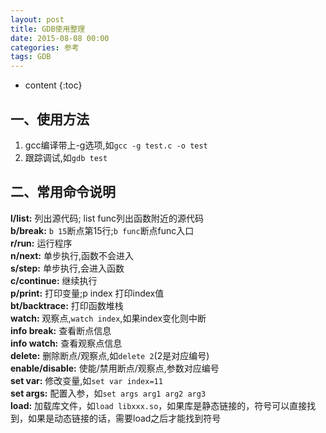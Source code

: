 ```yaml
---
layout: post
title: GDB使用整理
date: 2015-08-08 00:00
categories: 参考
tags: GDB
---
```


* content
{:toc}

## 一、使用方法

1. gcc编译带上-g选项,如`gcc -g test.c -o test`  
2. 跟踪调试,如`gdb test`  

<!--more-->

## 二、常用命令说明  
**l/list:** 列出源代码; list func列出函数附近的源代码  
**b/break:** `b 15`断点第15行;`b func`断点func入口  
**r/run:** 运行程序  
**n/next:** 单步执行,函数不会进入  
**s/step:** 单步执行,会进入函数  
**c/continue:** 继续执行  
**p/print:** 打印变量;p index 打印index值  
**bt/backtrace:** 打印函数堆栈  
**watch:** 观察点,`watch index`,如果index变化则中断  
**info break:** 查看断点信息  
**info watch:** 查看观察点信息  
**delete:** 删除断点/观察点,如`delete 2`(2是对应编号)  
**enable/disable:** 使能/禁用断点/观察点,参数对应编号  
**set var:** 修改变量,如`set var index=11`  
**set args:** 配置入参，如`set args arg1 arg2 arg3`  
**load:** 加载库文件，如`load libxxx.so`，如果库是静态链接的，符号可以直接找到，如果是动态链接的话，需要load之后才能找到符号